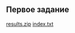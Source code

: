 ## Первое задание

[results.zip](https://github.com/ArtyomKalugin/Infosearch_homeworks/files/14321070/results.zip)
[index.txt](https://github.com/ArtyomKalugin/Infosearch_homeworks/files/14321069/index.txt)
